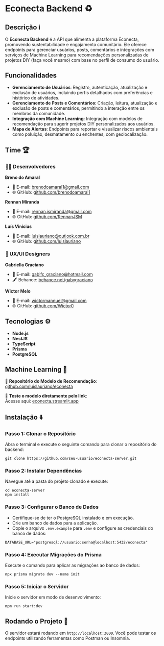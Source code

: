 # Econecta Backend ♻️

## Descrição ℹ️

O **Econecta Backend** é a API que alimenta a plataforma Econecta, promovendo sustentabilidade e engajamento comunitário. Ele oferece endpoints para gerenciar usuários, posts, comentários e integrações com serviços de Machine Learning para recomendações personalizadas de projetos DIY (faça você mesmo) com base no perfil de consumo do usuário.

## Funcionalidades

- **Gerenciamento de Usuários**: Registro, autenticação, atualização e exclusão de usuários, incluindo perfis detalhados com preferências e histórico de atividades.
- **Gerenciamento de Posts e Comentários**: Criação, leitura, atualização e exclusão de posts e comentários, permitindo a interação entre os membros da comunidade.
- **Integração com Machine Learning**: Integração com modelos de recomendação para sugerir projetos DIY personalizados aos usuários.
- **Mapa de Alertas**: Endpoints para reportar e visualizar riscos ambientais como poluição, desmatamento ou enchentes, com geolocalização.

## Time 🏆

### 👨‍💻 Desenvolvedores

**Breno do Amaral**

- 📧 E-mail: brenodoamaral1@gmail.com
- 🌐 GitHub: [github.com/brenodoamaral1](https://github.com/brenodoamaral1)

**Rennan Miranda**

- 📧 E-mail: rennan.jsmiranda@gmail.com
- 🌐 GitHub: [github.com/RennanJSM](https://github.com/RennanJSM)

**Luís Vinicius**

- 📧 E-mail: luislauriano@outlook.com.br
- 🌐 GitHub: [github.com/luislauriano](https://github.com/luislauriano)

### 🎨 UX/UI Designers

**Gabriella Graciano**

- 📧 E-mail: gabifc_graciano@hotmail.com
- 🖋️ Behance: [behance.net/gabygraciano](https://www.behance.net/gabygraciano)

**Wictor Melo**

- 📧 E-mail: wictormannuel@gmail.com
- 🌐 GitHub: [github.com/Wictor0](https://github.com/Wictor0)



## Tecnologias ⚙️

- **Node.js**
- **NestJS**
- **TypeScript**
- **Prisma**
- **PostgreSQL**

## Machine Learning 🧠

🔗 **Repositório do Modelo de Recomendação**:  
[github.com/luislauriano/econecta](https://github.com/luislauriano/econecta)

🚀 **Teste o modelo diretamente pelo link**:  
Acesse aqui: [econecta.streamlit.app](https://econecta.streamlit.app/)

## Instalação ⬇️

### Passo 1: Clonar o Repositório

Abra o terminal e execute o seguinte comando para clonar o repositório do backend:

```
git clone https://github.com/seu-usuario/econecta-server.git
```

### Passo 2: Instalar Dependências

Navegue até a pasta do projeto clonado e execute:

```
cd econecta-server
npm install

```

### Passo 3: Configurar o Banco de Dados

- Certifique-se de ter o PostgreSQL instalado e em execução.
- Crie um banco de dados para a aplicação.
- Copie o arquivo ```.env.example``` para ```.env``` e configure as credenciais do banco de dados:

```
DATABASE_URL="postgresql://usuario:senha@localhost:5432/econecta"

```

### Passo 4: Executar Migrações do Prisma

Execute o comando para aplicar as migrações ao banco de dados:

```
npx prisma migrate dev --name init

```

### Passo 5: Iniciar o Servidor

Inicie o servidor em modo de desenvolvimento:

```
npm run start:dev

```

## Rodando o Projeto 🏃

O servidor estará rodando em ```http://localhost:3000```. Você pode testar os endpoints utilizando ferramentas como Postman ou Insomnia.
